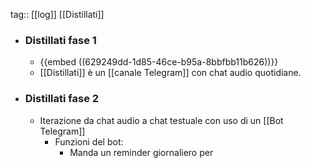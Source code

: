 tag:: [[log]] [[Distillati]]

- ### Distillati fase 1
	- {{embed ((629249dd-1d85-46ce-b95a-8bbfbb11b626))}}
	- [[Distillati]] è un [[canale Telegram]] con chat audio quotidiane.
- ### Distillati fase 2
	- Iterazione da chat audio a chat testuale con uso di un [[Bot Telegram]]
		- Funzioni del bot:
			- Manda un reminder giornaliero per